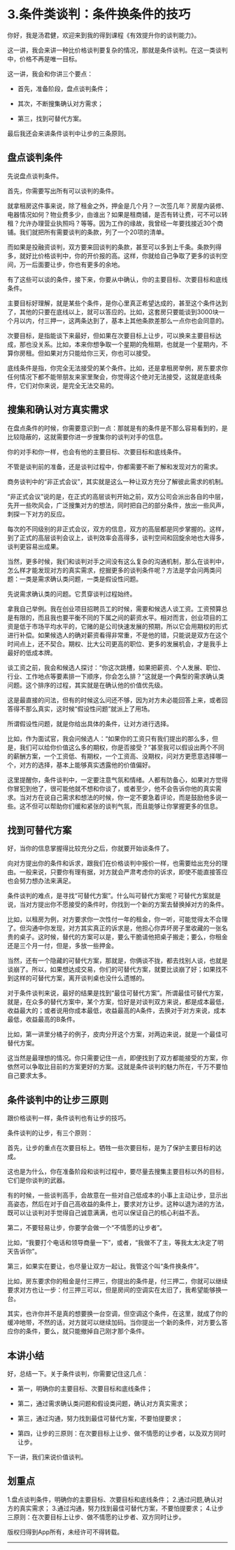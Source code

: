 # 3.条件类谈判：条件换条件的技巧

你好，我是汤君健，欢迎来到我的得到课程《有效提升你的谈判能力》。

这一讲，我会来讲一种比价格谈判要复杂的情况，那就是条件谈判。在这一类谈判中，价格不再是唯一目标。

这一讲，我会和你讲三个要点：

* 首先，准备阶段，盘点谈判条件；

* 其次，不断搜集确认对方需求；

* 第三，找到可替代方案。

最后我还会来讲条件谈判中让步的三条原则。

## 盘点谈判条件

先说盘点谈判条件。

首先，你需要写出所有可以谈判的条件。

就拿租房这件事来说，除了租金之外，押金是几个月？一次签几年？房屋内装修、电器情况如何？物业费多少，由谁出？如果是租商铺，是否有转让费，可不可以转租？允许办理营业执照吗？等等。因为工作的缘故，我曾经一年要找接近30个商铺。我们就把所有需要谈判的条款，列了一个20项的清单。

而如果是投融资谈判，双方要来回谈判的条款，甚至可以多到上千条。条款列得多，就好比价格谈判中，你的开价报的高。这样，你就给自己争取了更多的谈判空间，万一后面要让步，你也有更多的余地。

有了这些可以谈的条件，接下来，你要从中确认，你的主要目标、次要目标和底线条件。

主要目标好理解，就是某些个条件，是你心里真正希望达成的，甚至这个条件达到了，其他的只要在底线以上，就可以答应的。比如，这套房只要能谈到3000块一个月以内，付三押一，这两条达到了，基本上其他条款差那么一点你也会同意的。

次要目标，是指能谈下来最好，但如果在次要目标上让步，可以换来主要目标达成，那也没关系。比如，本来你想争取一个星期的免租期，也就是一个星期内，不算你房租。但如果对方只能给你三天，你也可以接受。

底线条件是指，你完全无法接受的某个条件。比如，还是拿租房举例，房东要求你任何情况下都不能带朋友来家里聚会，你觉得这个绝对无法接受，这就是底线条件，它们对你来说，是完全无法交易的。

## 搜集和确认对方真实需求

在盘点条件的时候，你需要意识到一点：那就是有的条件是不那么容易看到的，是比较隐蔽的，这就需要你进一步搜集你的谈判对手的信息。

你的对手和你一样，也会有他的主要目标、次要目标和底线条件。

不管是谈判前的准备，还是谈判过程中，你都需要不断了解和发现对方的需求。

商务谈判中的“非正式会议”，其实就是这么一种让双方充分了解彼此需求的机制。

“非正式会议”说的是，在正式的高层谈判开始之前，双方公司会派出各自的中层，先开一些吹风会，广泛搜集对方的想法，同时把自己的部分条件，放出一些风声，刺探一下对方的反应。

每次的不同级别的非正式会议，双方的信息，双方的高层都是同步掌握的。这样，到了正式的高层谈判会议上，谈判效率会高得多，谈判空间和回旋余地也大得多，谈判更容易出成果。

当然，更多时候，我们和谈判对手之间没有这么复杂的沟通机制，那么在谈判中，怎么样才能发现对方的真实需求，挖掘更多的谈判条件呢？方法是学会问两类问题：一类是需求确认类问题，一类是假设性问题。

先说需求确认类的问题。它贯穿谈判过程始终。

拿我自己举例。我在创业项目招聘员工的时候，需要和候选人谈工资。工资预算总是有限的，而且我也要平衡不同的下属之间的薪资水平。相对而言，创业项目的工资是低于市场平均水平的，它赌的是公司快速发展的预期，所以它会用期权的形式进行补偿。如果候选人的确对薪资看得非常重，不是他的错，只能说是双方在这个时间点上，还不契合。期权、比大公司更高的职位、更多的发展机会，才是我手上最好的低成本牌。

谈工资之前，我会和候选人探讨：“你这次跳槽，如果把薪资、个人发展、职位、行业、工作地点等要素排一下顺序，你会怎么排？”这就是一个典型的需求确认类问题。这个排序的过程，其实就是在确认他的价值优先级。

这是最直接的问法，但有的时候这么问还不够，因为对方未必能回答上来，或者回答得不那么真实，这时候“假设性问题”就派上了用场。

所谓假设性问题，就是你给出具体的条件，让对方进行选择。

比如，作为面试官，我会问候选人：“如果你的工资只有我们提出的那么多，但是，我们可以给你价值这么多的期权，你是否接受？”甚至我可以假设出两个不同的薪酬方案，一个工资低、有期权，一个工资高、没期权，问对方更愿意选择哪一个，对方的选择，基本上能够真实透露他的价值偏好。

这里提醒你，条件谈判中，一定要注意气氛和情绪。人都有防备心，如果对方觉得你冒犯到他了，很可能他就不想和你谈了，或者至少，他不会告诉你他的真实需求。当对方在说自己需求和想法的时候，你一定不要急着评论，而是鼓励他多说一些。这不但可以帮助你们缓和紧张的谈判气氛，而且能够让你掌握更多的信息。

## 找到可替代方案

好，当你的信息掌握得比较充分之后，你就要开始谈条件了。

向对方提出你的条件和诉求，跟我们在价格谈判中报价一样，也需要给出充分的理由。一般来说，只要你有理有据，对方就会严肃考虑你的诉求，即使不能直接答应也会努力想办法来满足。

条件谈判的难点，是寻找“可替代方案”。什么叫可替代方案呢？可替代方案就是说，当对方提出你不愿接受的条件时，你找到一个新的方案去替换掉对方的条件。

比如，以租房为例，对方要求你一次性付一年的租金，你一听，可能觉得太不合理了。但沟通中你发现，对方其实真正的诉求是，他担心你弄坏房子里收藏的一张名贵的桌子。这时候，替代的方案可以是，要么干脆请他把桌子搬走；要么，你租金还是三个月一付，但是，多放一些押金。

当然，还有一个隐藏的可替代方案，那就是，你俩谈不拢，都去找别人谈，也就是谈崩了。所以，如果想达成交易，你们的可替代方案，就要比谈崩了好；如果找不到这样的可替代方案，离开谈判桌也没什么遗憾的。

对于条件谈判来说，最好的结果是找到“最佳可替代方案”。所谓最佳可替代方案，就是，在众多的替代方案中，某个方案，恰好是对谈判双方来说，都是成本最低，收益最大的；或者说用你成本最低，收益最高的A条件，去换对于对方来说，成本最低，收益最高的B条件。

比如，第一讲里分橘子的例子，皮肉分开这个方案，对两边来说，就是一个最佳可替代方案。

这当然是最理想的情况。你只需要记住一点，即便找到了双方都能接受的方案，你依然可以争取比目前的方案更好的方案。这就是条件谈判的魅力所在，千万不要怕自己要求太多。

## 条件谈判中的让步三原则

跟价格谈判一样，条件谈判也有让步的技巧。

条件谈判的让步，有三个原则：

首先，让步的重点在次要目标上。牺牲一些次要目标，是为了保护主要目标的达成。

这也是为什么，你在准备阶段和谈判过程中，要尽量去搜集主要目标以外的目标，它们是你谈判的武器。

有的时候，一些谈判高手，会故意在一些对自己低成本的小事上主动让步，显示出高姿态，然后在对于自己高收益的条件上，要求对方让步。这种以退为进的方法，既可以让谈判对手觉得自己诚意满满，也可以保证自己的核心利益不丢。

第二，不要轻易让步，你要学会做一个“不情愿的让步者”。

比如，“我要打个电话和领导商量一下”，或者，“我做不了主，等我太太决定了明天告诉你”。

第三，如果实在要让，也尽量让双方一起让。我管这个叫“条件换条件”。

比如，房东要求你的租金是付三押三，你提出的条件是，付三押二，你就可以继续要求对方也让一步：付三押三可以，但是房间的空调实在太旧了，我希望能够换一台。

其实，也许你并不是真的想要换一台空调，但空调这个条件，在这里，就成了你的缓冲地带，不然的话，对方就可以继续加码。当你提出一个新的条件，对方要么答应你的条件，要么，就只能撤掉自己刚才那个条件。

## 本讲小结

好，总结一下。关于条件谈判，你需要记住这几点：

* 第一，明确你的主要目标、次要目标和底线条件；

* 第二，通过需求确认类问题和假设类问题，确认对方真实需求；

* 第三，通过沟通，努力找到最佳可替代方案，不要怕提要求；

* 第四，让步的三原则：在次要目标上让步、做不情愿的让步者，以及双方同时让步。

下一讲，我们来说价值谈判。

## 划重点

1.盘点谈判条件，明确你的主要目标、次要目标和底线条件；
2.通过问题,确认对方的真实需求；
3.通过沟通，努力找到最佳可替代方案，不要怕提要求；
4.让步三原则：在次要目标上让步、做不情愿的让步者、双方同时让步。

版权归得到App所有，未经许可不得转载。

---
